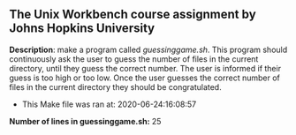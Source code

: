 ## The Unix Workbench course assignment by Johns Hopkins University

**Description**: make a program called *guessinggame.sh*. This program should continuously ask the user to guess the number of files in the current directory, until they guess the correct number. The user is informed if their guess is too high or too low. Once the user guesses the correct number of files in the current directory they should be congratulated.
* This Make file was ran at: 2020-06-24:16:08:57


**Number of lines in guessinggame.sh:** 25
